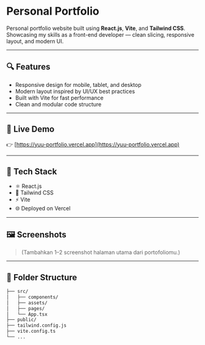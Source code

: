 # Personal Portfolio

Personal portfolio website built using **React.js**, **Vite**, and **Tailwind CSS**.  
Showcasing my skills as a front-end developer — clean slicing, responsive layout, and modern UI.

---

## 🔍 Features
- Responsive design for mobile, tablet, and desktop
- Modern layout inspired by UI/UX best practices
- Built with Vite for fast performance
- Clean and modular code structure

---

## 🚀 Live Demo
👉 [https://yuu-portfolio.vercel.app](https://yuu-portfolio.vercel.app)

---

## 🧪 Tech Stack
- ⚛️ React.js
- 🎨 Tailwind CSS
- ⚡ Vite
- 🌐 Deployed on Vercel

---

## 🖼️ Screenshots
> (Tambahkan 1–2 screenshot halaman utama dari portofoliomu.)

---

## 📁 Folder Structure
```bash
├── src/
│   ├── components/
│   ├── assets/
│   ├── pages/
│   └── App.tsx
├── public/
├── tailwind.config.js
├── vite.config.ts
└── ...
